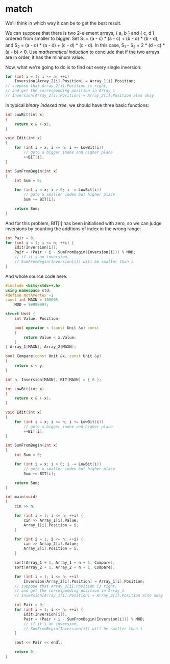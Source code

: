 # match

We'll think in which way it can be to get the best result. 

We can suppose that there is two 2-element arrays, { a, b } and { c, d }, ordered from smaller to bigger. Set S<sub>1</sub> = (a - c) * (a - c) + (b - d) * (b - d), and S<sub>2</sub> = (a - d) * (a - d) + (c - d) * (c - d). In this case, S<sub>1</sub> - S<sub>2</sub> = 2 * (d - c) * (a - b) < 0. Use *mathematical induction* to conclude that if the two arrays are in order, it has the mininum value.

Now, what we're going to do is to find out every single inversion:

```c++
for (int i = 1; i <= n; ++i)
	Inversion[Array_2[i].Position] = Array_1[i].Position;
// suppose that Array_2[i].Position is right,
// and get the corresponding position in Array_1
// Inversion[Array_1[i].Position] = Array_2[i].Position also okay
```

In typical *binary indexed tree*, we should have three basic functions:

```c++
int LowBit(int x)
{
	return x & (-x);
}

void Edit(int x)
{
	for (int i = x; i <= n; i += LowBit(i))
		// goto a bigger index and higher place
		++BIT[i];
}

int SumFromBegin(int x)
{
	int Sum = 0;

	for (int i = x; i > 0; i -= LowBit(i))
		// goto a smaller index but higher place
		Sum += BIT[i];

	return Sum;
}
```

And for this problem, BIT[i] has been initialised with zero, so we can judge inversions by counting the addtions of index in the wrong range:

```c++
int Pair = 0;
for (int i = 1; i <= n; ++i) {
	Edit(Inversion[i]);
	Pair = (Pair + i - SumFromBegin(Inversion[i])) % MOD;
	// if it's an inversion,
	// SumFromBegin(Inversion[i]) will be smaller than i
}
```

And whole source code here:

```c++
#include <bits/stdc++.h>
using namespace std;
#define NotAVertex -1
const int MAXN = 100005,
	MOD = 99999997;

struct Unit {
	int Value, Position;

	bool operator < (const Unit &x) const
	{
		return Value < x.Value;
	}
} Array_1[MAXN], Array_2[MAXN];

bool Compare(const Unit &x, const Unit &y)
{
	return x < y;
}

int n, Inversion[MAXN], BIT[MAXN] = { 0 };

int LowBit(int x)
{
	return x & (-x);
}

void Edit(int x)
{
	for (int i = x; i <= n; i += LowBit(i))
		// goto a bigger index and higher place
		++BIT[i];
}

int SumFromBegin(int x)
{
	int Sum = 0;

	for (int i = x; i > 0; i -= LowBit(i))
		// goto a smaller index but higher place
		Sum += BIT[i];

	return Sum;
}

int main(void)
{
	cin >> n;

	for (int i = 1; i <= n; ++i) {
		cin >> Array_1[i].Value;
		Array_1[i].Position = i;
	}

	for (int i = 1; i <= n; ++i) {
		cin >> Array_2[i].Value;
		Array_2[i].Position = i;
	}

	sort(Array_1 + 1, Array_1 + n + 1, Compare);
	sort(Array_2 + 1, Array_2 + n + 1, Compare);

	for (int i = 1; i <= n; ++i)
		Inversion[Array_2[i].Position] = Array_1[i].Position;
	// suppose that Array_2[i].Position is right,
	// and get the corresponding position in Array_1
	// Inversion[Array_1[i].Position] = Array_2[i].Position also okay

	int Pair = 0;
	for (int i = 1; i <= n; ++i) {
		Edit(Inversion[i]);
		Pair = (Pair + i - SumFromBegin(Inversion[i])) % MOD;
		// if it's an inversion,
		// SumFromBegin(Inversion[i]) will be smaller than i
	}

	cout << Pair << endl;

	return 0;
}
```

